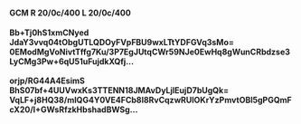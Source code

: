 #### GCM R 20/0c/400 L 20/0c/400
**Bb+Tj0hS1xmCNyed**<br/>**JdaY3vvq04tObgUTLQDOyFVpFBU9wxLTtYDFGVq3sMo=**<br/>**0EModMgVoNivtTffg7Ku/3P7EgJUtqCWr59NJe0EwHq8gWunCRbdzse3LyCMg3Pw+6qU51uFujdkXQfj...**<br/><br/>
**orjp/RG44A4EsimS**<br/>**BhS07bf+4UUVwxKs3TTENN18JMAvDyLjlEujD7bUgQk=**<br/>**VqLF+j8HQ38/mIQG4Y0VE4FCb8l8RvCqzwRUlOKrYzPmvtOBl5gPGQmFcX20/I+GWsRfzkHbshadBWSg...**